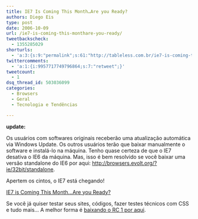 ```yaml
---
title: IE7 Is Coming This Month…Are you Ready?
authors: Diego Eis
type: post
date: 2006-10-09
url: /ie7-is-coming-this-monthare-you-ready/
tweetbackscheck:
  - 1355285029
shorturls:
  - 'a:3:{s:9:"permalink";s:61:"http://tableless.com.br/ie7-is-coming-this-monthare-you-ready";s:7:"tinyurl";s:26:"http://tinyurl.com/3oyxzt2";s:4:"isgd";s:19:"http://is.gd/R83ib0";}'
twittercomments:
  - 'a:1:{i:9957717749796864;s:7:"retweet";}'
tweetcount:
  - 1
dsq_thread_id: 503036099
categories:
  - Browsers
  - Geral
  - Tecnologia e Tendências

---
```

**update:**
  
Os usuários com softwares originais receberão uma atualização automática via Windows Update. Os outros usuários terão que baixar manualmente o software e instalá-lo na máquina. Tenho quase certeza de que o IE7 desativa o IE6 da máquina. Mas, isso é bem resolvido se você baixar uma versão standalone do IE6 por aqui: <http://browsers.evolt.org/?ie/32bit/standalone>.

Apertem os cintos, o IE7 está chegando!

[IE7 is Coming This Month&#8230;Are you Ready?][1]

Se você já quiser testar seus sites, códigos, fazer testes técnicos com CSS e tudo mais&#8230; A melhor forma é [baixando o RC 1 por aqui][2].

 [1]: http://blogs.msdn.com/ie/archive/2006/10/06/IE7-Is-Coming-This-Month_2E002E002E00_Are-you-Ready_3F00_.aspx
 [2]: http://www.microsoft.com/ie